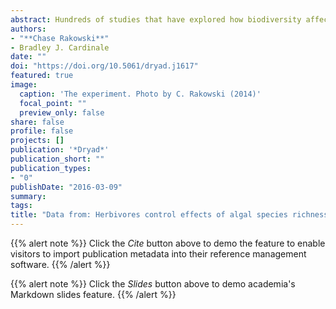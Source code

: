 ```yaml
---
abstract: Hundreds of studies that have explored how biodiversity affects the productivity and stability of ecosystems have produced a consensus that communities composed of more species tend to have higher biomass that is more stable through time. However, the majority of this work stems from studies performed using highly simplified food webs, often composed of just primary producers competing for inorganic resources in the absence of trophic interactions. When studies have incorporated trophic interactions, diversity-function relationships have been more variable, leaving open the question of how biodiversity affects the functioning of ecosystems with more trophic levels. Here we report the results of a laboratory experiment that used freshwater microcosms to test for effects of algal diversity (one or four species) on community biomass and temporal variability in the presence and absence of two different herbivore species (cladocerans *Ceriodaphnia dubia* and *Daphnia pulex*). When no herbivores were present, we found the classic pattern observed in hundreds of other studies – as species richness of algae increased, algal biomass increased, and the temporal variation in biomass decreased. This pattern was retained when one of the herbivores (*C. dubia*) was present. *Ceriodaphnia dubia* exhibited weak and non-selective grazing on the focal algae, leaving the effect of diversity on biomass and variability essentially intact. In contrast, *D. pulex* exhibited strong and selective grazing in algal polycultures that qualitatively altered both diversity–function relationships. As algal richness increased, total algal biomass decreased and variation through time increased. These changes were coupled with larger and less variable populations of *D. pulex*. Our results show that herbivory leads to a richer array of diversity–function relationships than often observed in studies focused on just one trophic level, and suggests trophic interactions should be given more attention in work that seeks to determine how biodiversity impacts the functioning of ecosystems.
authors: 
- "**Chase Rakowski**"
- Bradley J. Cardinale
date: ""
doi: "https://doi.org/10.5061/dryad.j1617"
featured: true
image: 
  caption: 'The experiment. Photo by C. Rakowski (2014)'
  focal_point: ""
  preview_only: false
share: false
profile: false
projects: []
publication: '*Dryad*'
publication_short: ""
publication_types:
- "0"
publishDate: "2016-03-09"
summary: 
tags: 
title: "Data from: Herbivores control effects of algal species richness on community biomass and stability in a laboratory microcosm experiment"
---
```


{{% alert note %}}
Click the *Cite* button above to demo the feature to enable visitors to import publication metadata into their reference management software.
{{% /alert %}}

{{% alert note %}}
Click the *Slides* button above to demo academia's Markdown slides feature.
{{% /alert %}}

